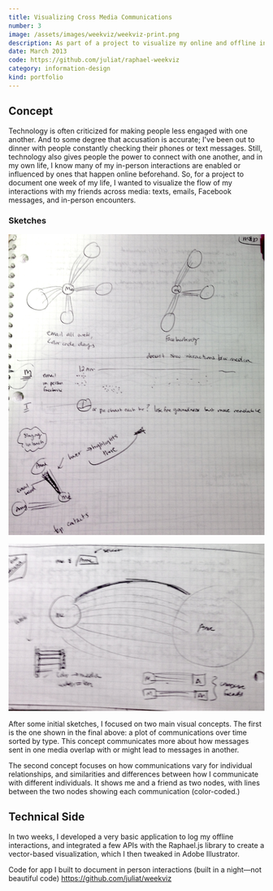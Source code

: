 ```yaml
---
title: Visualizing Cross Media Communications
number: 3
image: /assets/images/weekviz/weekviz-print.png
description: As part of a project to visualize my online and offline interactions, I generated a visualization of email and facebook messages which I sent and recieved over a week.
date: March 2013
code: https://github.com/juliat/raphael-weekviz
category: information-design
kind: portfolio
---
```


## Concept

Technology is often criticized for making people less engaged with one another. And to some degree that accusation is accurate; I've been out to dinner with people constantly checking their phones or text messages. Still, technology also gives people the power to connect with one another, and in my own life, I know many of my in-person interactions are enabled or influenced by ones that happen online beforehand. So, for a project to document one week of my life, I wanted to visualize the flow of my interactions with my friends across media: texts, emails, Facebook messages, and in-person encounters.

### Sketches

![Sketches of different diagrams for the data, with notes about pros and cons of each format.](/assets/images/weekviz/sketches1.jpg)

![Sketches to consider different ways to create marks for communications between me and another person.](/assets/images/weekviz/sketches2.jpg)

After some initial sketches, I focused on two main visual concepts. The first is the one shown in the final above: a plot of communications over time sorted by type. This concept communicates more about how messages sent in one media overlap with or might lead to messages in another.

The second concept focuses on how communications vary for individual relationships, and similarities and differences between how I communicate with different individuals. It shows me and a friend as two nodes, with lines between the two nodes showing each communication (color-coded.)

## Technical Side

In two weeks, I developed a very basic application to log my offline interactions, and integrated a few APIs with the Raphael.js library to create a vector-based visualization, which I then tweaked in Adobe Illustrator.

Code for app I built to document in person interactions (built in a night&mdash;not beautiful code) https://github.com/juliat/weekviz